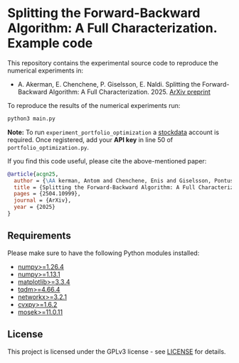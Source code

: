 # Splitting the Forward-Backward Algorithm: A Full Characterization. Example code

This repository contains the experimental source code to reproduce the numerical experiments in:

* A. Akerman, E. Chenchene, P. Giselsson, E. Naldi. Splitting the Forward-Backward Algorithm: A Full Characterization. 2025. [ArXiv preprint](https://arxiv.org/abs/2504.10999)

To reproduce the results of the numerical experiments run:
```bash
python3 main.py
```
**Note:** To run `experiment_portfolio_optimization` a [stockdata](https://www.stockdata.org/) account is required. Once registered, add your **API key** in line 50 of `portfolio_optimization.py`.

If you find this code useful, please cite the above-mentioned paper:
```BibTeX
@article{acgn25,
  author = {\AA kerman, Antom and Chenchene, Enis and Giselsson, Pontus and Naldi, Emanuele},
  title = {Splitting the Forward-Backward Algorithm: A Full Characterization},
  pages = {2504.10999},
  journal = {ArXiv},
  year = {2025}
}
```

## Requirements

Please make sure to have the following Python modules installed:

* [numpy>=1.26.4](https://pypi.org/project/numpy/)
* [numpy>=1.13.1](https://pypi.org/project/scipy/)
* [matplotlib>=3.3.4](https://pypi.org/project/matplotlib/)
* [tqdm>=4.66.4](https://pypi.org/project/matplotlib/)
* [networkx>=3.2.1](https://pypi.org/project/networkx/)
* [cvxpy>=1.6.2](https://pypi.org/project/cvxpy/)
* [mosek>=11.0.11](https://pypi.org/project/mosek/)


## License
This project is licensed under the GPLv3 license - see [LICENSE](LICENSE) for details.
